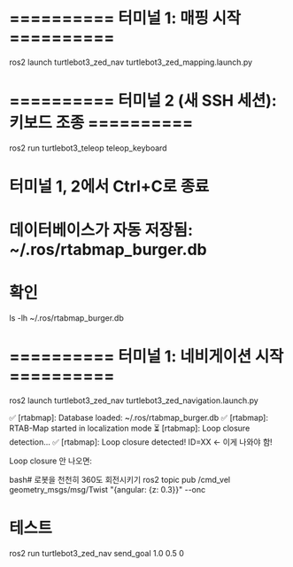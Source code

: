 # ========== 터미널 1: 매핑 시작 ==========
ros2 launch turtlebot3_zed_nav turtlebot3_zed_mapping.launch.py



# ========== 터미널 2 (새 SSH 세션): 키보드 조종 ==========
ros2 run turtlebot3_teleop teleop_keyboard


# 터미널 1, 2에서 Ctrl+C로 종료
# 데이터베이스가 자동 저장됨: ~/.ros/rtabmap_burger.db

# 확인
ls -lh ~/.ros/rtabmap_burger.db



# ========== 터미널 1: 네비게이션 시작 ==========
ros2 launch turtlebot3_zed_nav turtlebot3_zed_navigation.launch.py




✅ [rtabmap]: Database loaded: ~/.ros/rtabmap_burger.db
✅ [rtabmap]: RTAB-Map started in localization mode
⏳ [rtabmap]: Loop closure detection...
✅ [rtabmap]: Loop closure detected! ID=XX  ← 이게 나와야 함!



Loop closure 안 나오면:

bash# 로봇을 천천히 360도 회전시키기
ros2 topic pub /cmd_vel geometry_msgs/msg/Twist "{angular: {z: 0.3}}" --onc



# 테스트
ros2 run turtlebot3_zed_nav send_goal 1.0 0.5 0
